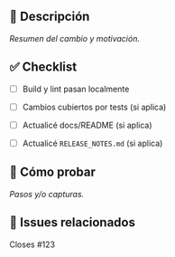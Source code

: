 ## 📌 Descripción


_Resumen del cambio y motivación._


## ✅ Checklist
- [ ] Build y lint pasan localmente
- [ ] Cambios cubiertos por tests (si aplica)
- [ ] Actualicé docs/README (si aplica)
- [ ] Actualicé `RELEASE_NOTES.md` (si aplica)


## 🧪 Cómo probar
_Pasos y/o capturas._


## 🔗 Issues relacionados
Closes #123
